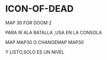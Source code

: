 # ICON-OF-DEAD
MAP 30 FOR DOOM 2

PARA IR ALA BATALLA ,USA EN LA CONSOLA

MAP MAP30 O CHANGEMAP MAP30

Y LISTO,SOLO ES UN NIVEL
